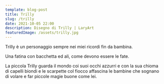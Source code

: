 ```yaml
---
template: blog-post
title: Trilly
slug: /trilly
date: 2021-10-05 22:00
description: Disegno di Trilly | LaryArt
featuredImage: /assets/trilly.jpg
---
```


Trilly è un personaggio sempre nei miei ricordi fin da bambina.

Una fatina con bacchetta ed ali, come devono essere le fate.

La piccola Trilly guarda il mondo coi suoi occhi azzurri e con la sua chioma di capelli biondi e le scarpette col fiocco affascina le bambine che sognano di volare e far piccole magie buone come lei.
